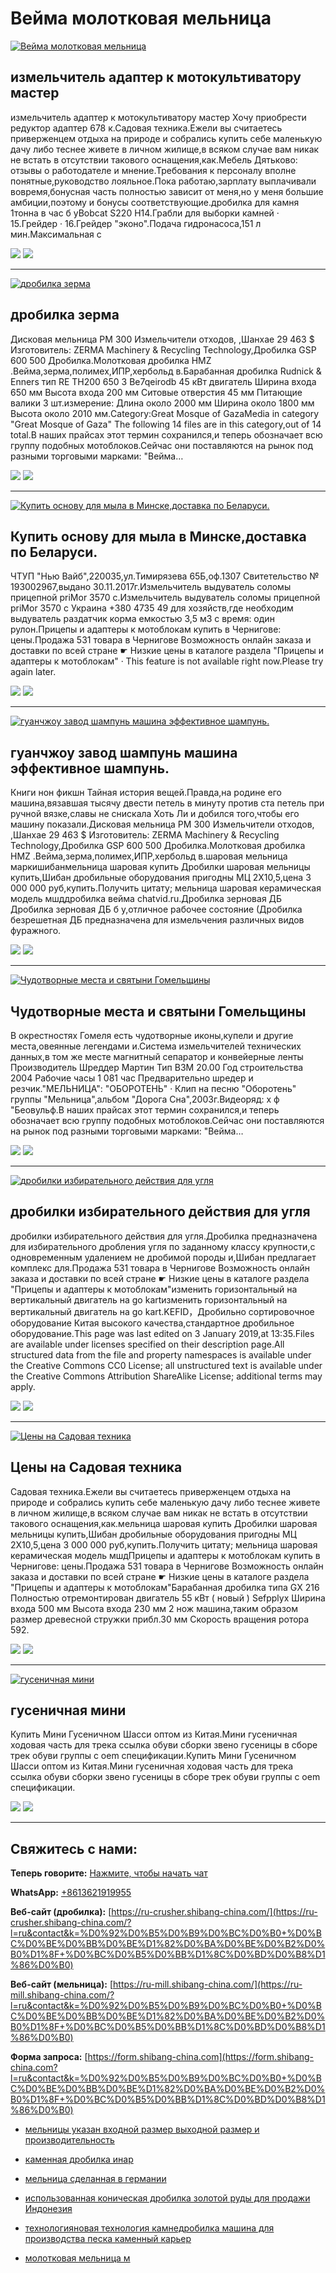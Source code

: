 # Вейма молотковая мельница

<a href="https://swt.shibang-china.com/?l=ru&img&k=%D0%92%D0%B5%D0%B9%D0%BC%D0%B0+%D0%BC%D0%BE%D0%BB%D0%BE%D1%82%D0%BA%D0%BE%D0%B2%D0%B0%D1%8F+%D0%BC%D0%B5%D0%BB%D1%8C%D0%BD%D0%B8%D1%86%D0%B0" target="_blank">![Вейма молотковая мельница](http://static.shibang-china.com/all-800x300/369.jpg)</a>

## измельчитель адаптер к мотокультиватору мастер
измельчитель адаптер к мотокультиватору мастер Хочу приобрести редуктор адаптер 678 к.Садовая техника.Ежели вы считаетесь приверженцем отдыха на природе и собрались купить себе маленькую дачу либо теснее живете в личном жилище,в всяком случае вам никак не встать в отсутствии такового оснащения,как.Мебель Дятьково: отзывы о работодателе и мнение.Требования к персоналу вполне понятные,руководство лояльное.Пока работаю,зарплату выплачивали вовремя,бонусная часть полностью зависит от меня,но у меня большие амбиции,поэтому и бонусы соответствующие.дробилка для камня 1тонна в час б уBobcat S220 H14.Грабли для выборки камней &#183; 15.Грейдер &#183; 16.Грейдер &quot;эконо&quot;.Подача гидронасоса,151 л мин.Максимальная с


<a href="https://whatsapp.shibangsoft.com/WhatsApp.php" target="_blank" title="WhatsApp">![](http://static.shibang-china.com/icon/whatsapp.png)</a> <a href="https://swt.shibang-china.com/?l=ru&icon&k=%D0%92%D0%B5%D0%B9%D0%BC%D0%B0+%D0%BC%D0%BE%D0%BB%D0%BE%D1%82%D0%BA%D0%BE%D0%B2%D0%B0%D1%8F+%D0%BC%D0%B5%D0%BB%D1%8C%D0%BD%D0%B8%D1%86%D0%B0" target="_blank">![](http://static.shibang-china.com/icon/chat-ru.png)</a>

---

<a href="https://swt.shibang-china.com/?l=ru&img&k=%D0%92%D0%B5%D0%B9%D0%BC%D0%B0+%D0%BC%D0%BE%D0%BB%D0%BE%D1%82%D0%BA%D0%BE%D0%B2%D0%B0%D1%8F+%D0%BC%D0%B5%D0%BB%D1%8C%D0%BD%D0%B8%D1%86%D0%B0" target="_blank">![дробилка зерма](http://static.shibang-china.com/all-800x300/1378.jpg)</a>

## дробилка зерма
Дисковая мельница PM 300 Измельчители отходов, ,Шанхае 29 463 $ Изготовитель: ZERMA Machinery &amp; Recycling Technology,Дробилка GSP 600 500 Дробилка.Молотковая дробилка HMZ .Вейма,зерма,полимех,ИПР,хербольд в.Барабанная дробилка Rudnick &amp; Enners тип RE TH200 650 3 Be7qeirodb 45 кВт двигатель Ширина входа 650 мм Высота входа 200 мм Ситовые отверстия 45 мм Питающие валики 3 шт.измерение: Длина около 2000 мм Ширина около 1800 мм Высота около 2010 мм.Category:Great Mosque of GazaMedia in category &quot;Great Mosque of Gaza&quot; The following 14 files are in this category,out of 14 total.В наших прайсах этот термин сохранился,и теперь обозначает всю группу подобных мотоблоков.Сейчас они поставляются на рынок под разными торговыми марками: &quot;Вейма…


<a href="https://whatsapp.shibangsoft.com/WhatsApp.php" target="_blank" title="WhatsApp">![](http://static.shibang-china.com/icon/whatsapp.png)</a> <a href="https://swt.shibang-china.com/?l=ru&icon&k=%D0%92%D0%B5%D0%B9%D0%BC%D0%B0+%D0%BC%D0%BE%D0%BB%D0%BE%D1%82%D0%BA%D0%BE%D0%B2%D0%B0%D1%8F+%D0%BC%D0%B5%D0%BB%D1%8C%D0%BD%D0%B8%D1%86%D0%B0" target="_blank">![](http://static.shibang-china.com/icon/chat-ru.png)</a>

---

<a href="https://swt.shibang-china.com/?l=ru&img&k=%D0%92%D0%B5%D0%B9%D0%BC%D0%B0+%D0%BC%D0%BE%D0%BB%D0%BE%D1%82%D0%BA%D0%BE%D0%B2%D0%B0%D1%8F+%D0%BC%D0%B5%D0%BB%D1%8C%D0%BD%D0%B8%D1%86%D0%B0" target="_blank">![Купить основу для мыла в Минске,доставка по Беларуси.](http://static.shibang-china.com/all-800x300/304.jpg)</a>

## Купить основу для мыла в Минске,доставка по Беларуси.
ЧТУП &quot;Нью Вайб&quot;,220035,ул.Тимирязева 65Б,оф.1307 Свитетельство № 193002967,выдано 30.11.2017г.Измельчитель выдуватель соломы прицепной priМor 3570 с.Измельчитель выдуватель соломы прицепной priМor 3570 с Украина +380 4735 49 для хозяйств,где необходим выдуватель раздатчик корма емкостью 3,5 м3 с время: один рулон.Прицепы и адаптеры к мотоблокам купить в Чернигове: цены.Продажа 531 товара в Чернигове Возможность онлайн заказа и доставки по всей стране ☛ Низкие цены в каталоге раздела &quot;Прицепы и адаптеры к мотоблокам&quot;&nbsp;&#0183;&#32;This feature is not available right now.Please try again later.


<a href="https://whatsapp.shibangsoft.com/WhatsApp.php" target="_blank" title="WhatsApp">![](http://static.shibang-china.com/icon/whatsapp.png)</a> <a href="https://swt.shibang-china.com/?l=ru&icon&k=%D0%92%D0%B5%D0%B9%D0%BC%D0%B0+%D0%BC%D0%BE%D0%BB%D0%BE%D1%82%D0%BA%D0%BE%D0%B2%D0%B0%D1%8F+%D0%BC%D0%B5%D0%BB%D1%8C%D0%BD%D0%B8%D1%86%D0%B0" target="_blank">![](http://static.shibang-china.com/icon/chat-ru.png)</a>

---

<a href="https://swt.shibang-china.com/?l=ru&img&k=%D0%92%D0%B5%D0%B9%D0%BC%D0%B0+%D0%BC%D0%BE%D0%BB%D0%BE%D1%82%D0%BA%D0%BE%D0%B2%D0%B0%D1%8F+%D0%BC%D0%B5%D0%BB%D1%8C%D0%BD%D0%B8%D1%86%D0%B0" target="_blank">![гуанчжоу завод шампунь машина эффективное шампунь.](http://static.shibang-china.com/all-800x300/818.jpg)</a>

## гуанчжоу завод шампунь машина эффективное шампунь.
Книги нон фикшн Тайная история вещей.Правда,на родине его машина,вязавшая тысячу двести петель в минуту против ста петель при ручной вязке,славы не снискала Хоть Ли и добился того,чтобы его машину показали.Дисковая мельница PM 300 Измельчители отходов, ,Шанхае 29 463 $ Изготовитель: ZERMA Machinery &amp; Recycling Technology,Дробилка GSP 600 500 Дробилка.Молотковая дробилка HMZ .Вейма,зерма,полимех,ИПР,хербольд в.шаровая мельница маркишибанмельница шаровая купить Дробилки шаровая мельницы купить,Шибан дробильные оборудования пригодны МЦ 2Х10,5,цена 3 000 000 руб,купить.Получить цитату; мельница шаровая керамическая модель мшддробилка вейма chatvid.ru.Дробилка зерновая ДБ Дробилка зерновая ДБ б у,отличное рабочее состояние (Дробилка безрешетная ДБ предназначена для измельчения различных видов фуражного.


<a href="https://whatsapp.shibangsoft.com/WhatsApp.php" target="_blank" title="WhatsApp">![](http://static.shibang-china.com/icon/whatsapp.png)</a> <a href="https://swt.shibang-china.com/?l=ru&icon&k=%D0%92%D0%B5%D0%B9%D0%BC%D0%B0+%D0%BC%D0%BE%D0%BB%D0%BE%D1%82%D0%BA%D0%BE%D0%B2%D0%B0%D1%8F+%D0%BC%D0%B5%D0%BB%D1%8C%D0%BD%D0%B8%D1%86%D0%B0" target="_blank">![](http://static.shibang-china.com/icon/chat-ru.png)</a>

---

<a href="https://swt.shibang-china.com/?l=ru&img&k=%D0%92%D0%B5%D0%B9%D0%BC%D0%B0+%D0%BC%D0%BE%D0%BB%D0%BE%D1%82%D0%BA%D0%BE%D0%B2%D0%B0%D1%8F+%D0%BC%D0%B5%D0%BB%D1%8C%D0%BD%D0%B8%D1%86%D0%B0" target="_blank">![Чудотворные места и святыни Гомельщины](http://static.shibang-china.com/all-800x300/1119.jpg)</a>

## Чудотворные места и святыни Гомельщины
В окрестностях Гомеля есть чудотворные иконы,купели и другие места,овеянные легендами и.Система измельчителей технических данных,в том же месте магнитный сепаратор и конвейерные ленты Производитель Шреддер Мартин Тип ВЗМ 20.00 Год строительства 2004 Рабочие часы 1 081 час Предварительно шредер и резчик.&quot;МЕЛЬНИЦА&quot;: &quot;ОБОРОТЕНЬ&quot;&nbsp;&#0183;&#32;Клип на песню &quot;Оборотень&quot; группы &quot;Мельница&quot;,альбом &quot;Дорога Сна&quot;,2003г.Видеоряд: х ф &quot;Беовульф.В наших прайсах этот термин сохранился,и теперь обозначает всю группу подобных мотоблоков.Сейчас они поставляются на рынок под разными торговыми марками: &quot;Вейма…


<a href="https://whatsapp.shibangsoft.com/WhatsApp.php" target="_blank" title="WhatsApp">![](http://static.shibang-china.com/icon/whatsapp.png)</a> <a href="https://swt.shibang-china.com/?l=ru&icon&k=%D0%92%D0%B5%D0%B9%D0%BC%D0%B0+%D0%BC%D0%BE%D0%BB%D0%BE%D1%82%D0%BA%D0%BE%D0%B2%D0%B0%D1%8F+%D0%BC%D0%B5%D0%BB%D1%8C%D0%BD%D0%B8%D1%86%D0%B0" target="_blank">![](http://static.shibang-china.com/icon/chat-ru.png)</a>

---

<a href="https://swt.shibang-china.com/?l=ru&img&k=%D0%92%D0%B5%D0%B9%D0%BC%D0%B0+%D0%BC%D0%BE%D0%BB%D0%BE%D1%82%D0%BA%D0%BE%D0%B2%D0%B0%D1%8F+%D0%BC%D0%B5%D0%BB%D1%8C%D0%BD%D0%B8%D1%86%D0%B0" target="_blank">![дробилки избирательного действия для угля](http://static.shibang-china.com/all-800x300/671.jpg)</a>

## дробилки избирательного действия для угля
дробилки избирательного действия для угля.Дробилка предназначена для избирательного дробления угля по заданному классу крупности,с одновременным удалением не дробимой породы и,Шибан предлагает комплекс для.Продажа 531 товара в Чернигове Возможность онлайн заказа и доставки по всей стране ☛ Низкие цены в каталоге раздела &quot;Прицепы и адаптеры к мотоблокам&quot;изменить горизонтальный на вертикальный двигатель на go kartизменить горизонтальный на вертикальный двигатель на go kart.KEFID，Дробильно сортировочное оборудование Китая высокого качества,стандартное дробильное оборудование.This page was last edited on 3 January 2019,at 13:35.Files are available under licenses specified on their description page.All structured data from the file and property namespaces is available under the Creative Commons CC0 License; all unstructured text is available under the Creative Commons Attribution ShareAlike License; additional terms may apply.


<a href="https://whatsapp.shibangsoft.com/WhatsApp.php" target="_blank" title="WhatsApp">![](http://static.shibang-china.com/icon/whatsapp.png)</a> <a href="https://swt.shibang-china.com/?l=ru&icon&k=%D0%92%D0%B5%D0%B9%D0%BC%D0%B0+%D0%BC%D0%BE%D0%BB%D0%BE%D1%82%D0%BA%D0%BE%D0%B2%D0%B0%D1%8F+%D0%BC%D0%B5%D0%BB%D1%8C%D0%BD%D0%B8%D1%86%D0%B0" target="_blank">![](http://static.shibang-china.com/icon/chat-ru.png)</a>

---

<a href="https://swt.shibang-china.com/?l=ru&img&k=%D0%92%D0%B5%D0%B9%D0%BC%D0%B0+%D0%BC%D0%BE%D0%BB%D0%BE%D1%82%D0%BA%D0%BE%D0%B2%D0%B0%D1%8F+%D0%BC%D0%B5%D0%BB%D1%8C%D0%BD%D0%B8%D1%86%D0%B0" target="_blank">![Цены на Садовая техника](http://static.shibang-china.com/all-800x300/1197.jpg)</a>

## Цены на Садовая техника
Садовая техника.Ежели вы считаетесь приверженцем отдыха на природе и собрались купить себе маленькую дачу либо теснее живете в личном жилище,в всяком случае вам никак не встать в отсутствии такового оснащения,как.мельница шаровая купить Дробилки шаровая мельницы купить,Шибан дробильные оборудования пригодны МЦ 2Х10,5,цена 3 000 000 руб,купить.Получить цитату; мельница шаровая керамическая модель мшдПрицепы и адаптеры к мотоблокам купить в Чернигове: цены.Продажа 531 товара в Чернигове Возможность онлайн заказа и доставки по всей стране ☛ Низкие цены в каталоге раздела &quot;Прицепы и адаптеры к мотоблокам&quot;Барабанная дробилка типа GX 216 Полностью отремонтирован двигатель 55 кВт ( новый ) Sefpplyx Ширина входа 500 мм Высота входа 230 мм 2 нож машина,таким образом размер древесной стружки прибл.30 мм Скорость вращения ротора 592.


<a href="https://whatsapp.shibangsoft.com/WhatsApp.php" target="_blank" title="WhatsApp">![](http://static.shibang-china.com/icon/whatsapp.png)</a> <a href="https://swt.shibang-china.com/?l=ru&icon&k=%D0%92%D0%B5%D0%B9%D0%BC%D0%B0+%D0%BC%D0%BE%D0%BB%D0%BE%D1%82%D0%BA%D0%BE%D0%B2%D0%B0%D1%8F+%D0%BC%D0%B5%D0%BB%D1%8C%D0%BD%D0%B8%D1%86%D0%B0" target="_blank">![](http://static.shibang-china.com/icon/chat-ru.png)</a>

---

<a href="https://swt.shibang-china.com/?l=ru&img&k=%D0%92%D0%B5%D0%B9%D0%BC%D0%B0+%D0%BC%D0%BE%D0%BB%D0%BE%D1%82%D0%BA%D0%BE%D0%B2%D0%B0%D1%8F+%D0%BC%D0%B5%D0%BB%D1%8C%D0%BD%D0%B8%D1%86%D0%B0" target="_blank">![гусеничная мини](http://static.shibang-china.com/all-800x300/876.jpg)</a>

## гусеничная мини
Купить Мини Гусеничном Шасси оптом из Китая.Мини гусеничная ходовая часть для трека ссылка обуви сборки звено гусеницы в сборе трек обуви группы с oem спецификации.Купить Мини Гусеничном Шасси оптом из Китая.Мини гусеничная ходовая часть для трека ссылка обуви сборки звено гусеницы в сборе трек обуви группы с oem спецификации.

<a href="https://whatsapp.shibangsoft.com/WhatsApp.php" target="_blank" title="WhatsApp">![](http://static.shibang-china.com/icon/whatsapp.png)</a> <a href="https://swt.shibang-china.com/?l=ru&icon&k=%D0%92%D0%B5%D0%B9%D0%BC%D0%B0+%D0%BC%D0%BE%D0%BB%D0%BE%D1%82%D0%BA%D0%BE%D0%B2%D0%B0%D1%8F+%D0%BC%D0%B5%D0%BB%D1%8C%D0%BD%D0%B8%D1%86%D0%B0" target="_blank">![](http://static.shibang-china.com/icon/chat-ru.png)</a>

---
## Свяжитесь с нами:

**Теперь говорите:** [Нажмите, чтобы начать чат](https://swt.shibang-china.com?l=ru&contact&k=%D0%92%D0%B5%D0%B9%D0%BC%D0%B0+%D0%BC%D0%BE%D0%BB%D0%BE%D1%82%D0%BA%D0%BE%D0%B2%D0%B0%D1%8F+%D0%BC%D0%B5%D0%BB%D1%8C%D0%BD%D0%B8%D1%86%D0%B0)

**WhatsApp:**  [+8613621919955](https://whatsapp.shibangsoft.com/WhatsApp.php)

**Веб-сайт (дробилка):** [https://ru-crusher.shibang-china.com/](https://ru-crusher.shibang-china.com/?l=ru&contact&k=%D0%92%D0%B5%D0%B9%D0%BC%D0%B0+%D0%BC%D0%BE%D0%BB%D0%BE%D1%82%D0%BA%D0%BE%D0%B2%D0%B0%D1%8F+%D0%BC%D0%B5%D0%BB%D1%8C%D0%BD%D0%B8%D1%86%D0%B0)

**Веб-сайт (мельница):** [https://ru-mill.shibang-china.com/](https://ru-mill.shibang-china.com/?l=ru&contact&k=%D0%92%D0%B5%D0%B9%D0%BC%D0%B0+%D0%BC%D0%BE%D0%BB%D0%BE%D1%82%D0%BA%D0%BE%D0%B2%D0%B0%D1%8F+%D0%BC%D0%B5%D0%BB%D1%8C%D0%BD%D0%B8%D1%86%D0%B0)

**Форма запроса:** [https://form.shibang-china.com](https://form.shibang-china.com?l=ru&contact&k=%D0%92%D0%B5%D0%B9%D0%BC%D0%B0+%D0%BC%D0%BE%D0%BB%D0%BE%D1%82%D0%BA%D0%BE%D0%B2%D0%B0%D1%8F+%D0%BC%D0%B5%D0%BB%D1%8C%D0%BD%D0%B8%D1%86%D0%B0)

* [мельницы указан входной размер выходной размер и производительность](../132/%D0%BC%D0%B5%D0%BB%D1%8C%D0%BD%D0%B8%D1%86%D1%8B%20%D1%83%D0%BA%D0%B0%D0%B7%D0%B0%D0%BD%20%D0%B2%D1%85%D0%BE%D0%B4%D0%BD%D0%BE%D0%B9%20%D1%80%D0%B0%D0%B7%D0%BC%D0%B5%D1%80%20%D0%B2%D1%8B%D1%85%D0%BE%D0%B4%D0%BD%D0%BE%D0%B9%20%D1%80%D0%B0%D0%B7%D0%BC%D0%B5%D1%80%20%D0%B8%20%D0%BF%D1%80%D0%BE%D0%B8%D0%B7%D0%B2%D0%BE%D0%B4%D0%B8%D1%82%D0%B5%D0%BB%D1%8C%D0%BD%D0%BE%D1%81%D1%82%D1%8C.md)

* [каменная дробилка инар](../134/%D0%BA%D0%B0%D0%BC%D0%B5%D0%BD%D0%BD%D0%B0%D1%8F%20%D0%B4%D1%80%D0%BE%D0%B1%D0%B8%D0%BB%D0%BA%D0%B0%20%D0%B8%D0%BD%D0%B0%D1%80.md)

* [мельница сделанная в германии](../131/%D0%BC%D0%B5%D0%BB%D1%8C%D0%BD%D0%B8%D1%86%D0%B0%20%D1%81%D0%B4%D0%B5%D0%BB%D0%B0%D0%BD%D0%BD%D0%B0%D1%8F%20%D0%B2%20%D0%B3%D0%B5%D1%80%D0%BC%D0%B0%D0%BD%D0%B8%D0%B8.md)

* [использованная коническая дробилка золотой руды для продажи Индонезия](../133/%D0%B8%D1%81%D0%BF%D0%BE%D0%BB%D1%8C%D0%B7%D0%BE%D0%B2%D0%B0%D0%BD%D0%BD%D0%B0%D1%8F%20%D0%BA%D0%BE%D0%BD%D0%B8%D1%87%D0%B5%D1%81%D0%BA%D0%B0%D1%8F%20%D0%B4%D1%80%D0%BE%D0%B1%D0%B8%D0%BB%D0%BA%D0%B0%20%D0%B7%D0%BE%D0%BB%D0%BE%D1%82%D0%BE%D0%B9%20%D1%80%D1%83%D0%B4%D1%8B%20%D0%B4%D0%BB%D1%8F%20%D0%BF%D1%80%D0%BE%D0%B4%D0%B0%D0%B6%D0%B8%20%D0%98%D0%BD%D0%B4%D0%BE%D0%BD%D0%B5%D0%B7%D0%B8%D1%8F.md)

* [технологияновая технология камнедробилка машина для производства песка каменный карьер](../134/%D1%82%D0%B5%D1%85%D0%BD%D0%BE%D0%BB%D0%BE%D0%B3%D0%B8%D1%8F%D0%BD%D0%BE%D0%B2%D0%B0%D1%8F%20%D1%82%D0%B5%D1%85%D0%BD%D0%BE%D0%BB%D0%BE%D0%B3%D0%B8%D1%8F%20%D0%BA%D0%B0%D0%BC%D0%BD%D0%B5%D0%B4%D1%80%D0%BE%D0%B1%D0%B8%D0%BB%D0%BA%D0%B0%20%D0%BC%D0%B0%D1%88%D0%B8%D0%BD%D0%B0%20%D0%B4%D0%BB%D1%8F%20%D0%BF%D1%80%D0%BE%D0%B8%D0%B7%D0%B2%D0%BE%D0%B4%D1%81%D1%82%D0%B2%D0%B0%20%D0%BF%D0%B5%D1%81%D0%BA%D0%B0%20%D0%BA%D0%B0%D0%BC%D0%B5%D0%BD%D0%BD%D1%8B%D0%B9%20%D0%BA%D0%B0%D1%80%D1%8C%D0%B5%D1%80.md)

* [молотковая мельница м](../132/%D0%BC%D0%BE%D0%BB%D0%BE%D1%82%D0%BA%D0%BE%D0%B2%D0%B0%D1%8F%20%D0%BC%D0%B5%D0%BB%D1%8C%D0%BD%D0%B8%D1%86%D0%B0%20%D0%BC.md)